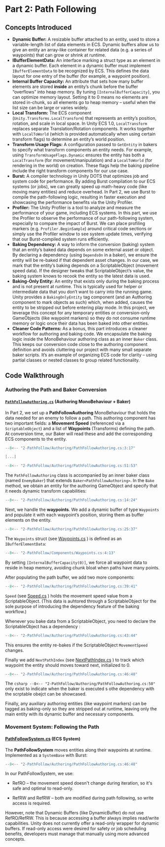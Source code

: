# Part 2: Path Following

## Concepts Introduced

* **Dynamic Buffer:** A resizable buffer attached to an entity, used to store a variable-length list of data elements in ECS. Dynamic buffers allow us to give an entity an array-like container for related data (e.g. a series of waypoints) that can grow or shrink at runtime.
* **IBufferElementData:** An interface marking a struct type as an element in a dynamic buffer. Each element in a dynamic buffer must implement `IBufferElementData` to be recognized by ECS. This defines the data layout for one entry of the buffer (for example, a waypoint position).
* **Internal Buffer Capacity:** An attribute that sets how many buffer elements are stored **inside** an entity’s chunk before the buffer “overflows” into heap memory. By tuning `[InternalBufferCapacity]`, you can optimize memory layout. Setting it to 0 means no elements are stored in-chunk, so all elements go to heap memory – useful when the list size can be large or varies widely.
* **Local Transform:** The ECS component (`Unity.Transforms.LocalTransform`) that represents an entity’s position, rotation, and scale in local space. In Unity ECS 1.0, `LocalTransform` replaces separate Translation/Rotation components. It works together with `LocalToWorld` (which is provided automatically when using certain transform flags) to determine an entity’s world position.
* **Transform Usage Flags:** A configuration passed to `GetEntity` in bakers to specify what transform components an entity needs. For example, using `TransformUsageFlags.Dynamic` ensures the entity has both a `LocalTransform` (for movement/manipulation) and a `LocalToWorld` (for rendering in the world) on creation. These flags help the baking pipeline include the right transform components for our use case.
* **Burst:** A compiler technology in Unity DOTS that optimizes job and system code for performance. By adding Burst compilation to our ECS systems (or jobs), we can greatly speed up math-heavy code (like moving many entities) and reduce overhead. In Part 2, we use Burst to compile the path-following logic, resulting in faster execution and showcasing the performance benefits via the Unity Profiler.
* **Profiler:** The Unity Profiler is a tool to analyze and measure the performance of your game, including ECS systems. In this part, we use the Profiler to observe the performance of our path-following system, especially to compare the impact of Burst. We can place profiling markers (e.g. `Profiler.BeginSample`) around critical code sections or simply use the Profiler window to see system update times, verifying that our Burst-compiled system runs efficiently.
* **Baking Dependency:** A way to inform the conversion (baking) system that an entity’s baked data depends on some external asset or object. By declaring a dependency (using `DependsOn` in a baker), we ensure the entity will be re-baked if that dependent asset changes. In our case, we mark that the entity’s baking depends on a ScriptableObject (movement speed data). If the designer tweaks that ScriptableObject’s value, the baking system knows to recook the entity so the latest data is used.
* **Baking-Only Entity:** An entity that exists only during the baking process and is not present at runtime. This is typically used for helper or intermediate data that you don’t want to carry into the running game. Unity provides a `BakingOnlyEntity` tag component (and an Authoring component to mark objects as such) which, when added, causes the entity to be stripped out before entering play mode. In this project, we leverage this concept for any temporary entities or conversion-only GameObjects (like waypoint markers) so they do not consume runtime memory or logic once their data has been baked into other entities.
* **Cleaner Code Patterns:** As a bonus, this part introduces a cleaner workflow for authoring and baking code. We encapsulate the baking logic inside the MonoBehaviour authoring class as an inner `Baker` class. This keeps our conversion code close to the authoring component definition and avoids cluttering our project with many small separate baker scripts. It’s an example of organizing ECS code for clarity – using partial classes or nested classes to group related functionality.

## Code Walkthrough

### Authoring the Path and Baker Conversion

#### [`PathFollowAuthoring.cs`](https://github.com/WaynGames/DOTS-Training/blob/main/2-PathFollow/Authoring/PathFollowAuthoring.cs) (Authoring MonoBehaviour + Baker)
In Part 2, we set up a **PathFollowAuthoring** MonoBehaviour that holds the data needed for an enemy to follow a path. This authoring component has two important fields: a **Movement Speed** (referenced via a `ScriptableObject`) and a list of **Waypoints** (Transforms) defining the path. At conversion time, our Baker will read these and add the corresponding ECS components to the entity.


```csharp
--8<-- "2-PathFollow/Authoring/PathFollowAuthoring.cs:3:17"

[...]

--8<-- "2-PathFollow/Authoring/PathFollowAuthoring.cs:51:53"
```
The `PathFollowAuthoring` class is accompanied by an inner baker class (named `EnemyBaker`) that extends `Baker<PathFollowAuthoring>`. In the `Bake` method, we obtain an entity for the authoring GameObject and specify that it needs dynamic transform capabilities:


```csharp
--8<-- "2-PathFollow/Authoring/PathFollowAuthoring.cs:14:24"
```

Next, we handle the **waypoints**. We add a dynamic buffer of type `Waypoints` and populate it with each waypoint’s position, storing them as buffer elements on the entity.

```csharp
--8<-- "2-PathFollow/Authoring/PathFollowAuthoring.cs:25:37"
```

The `Waypoints` struct (see [Waypoints.cs](https://github.com/WaynGames/DOTS-Training/blob/main/2-PathFollow/Components/Waypoints.cs) ) is defined as an `IBufferElementData`:

```csharp
--8<-- "2-PathFollow/Components/Waypoints.cs:4:13"
```


By setting `[InternalBufferCapacity(0)]`, we force all waypoint data to reside in heap memory, avoiding chunk bloat when paths have many points.

After populating the path buffer, we add two more components:

```csharp
--8<-- "2-PathFollow/Authoring/PathFollowAuthoring.cs:39:41"
```

`Speed` (see [Speed.cs](https://github.com/WaynGames/DOTS-Training/blob/main/2-PathFollow/Components/Speed.cs) ) holds the movement speed value from a ScriptableObject. (This data is auhtored through a ScriptableObject for the sole purpose of introducing the dependency feature of the baking workflow.)

Whenever you bake data from a ScriptableObject, you need to declare the ScriptableObject has a dependency :

```csharp
--8<-- "2-PathFollow/Authoring/PathFollowAuthoring.cs:43:44"
```

This ensures the entity re-bakes if the ScriptableObject `MovementSpeed` changes.

Finally we add `NextPathIndex` (see [NextPathIndex.cs](https://github.com/WaynGames/DOTS-Training/blob/main/2-PathFollow/Components/NextPathIndex.cs) ) to track which waypoint the entity should moves toward next, initialized to 0.

```csharp
--8<-- "2-PathFollow/Authoring/PathFollowAuthoring.cs:46:48"
```

The ```csharp --8<-- "2-PathFollow/Authoring/PathFollowAuthoring.cs:50"``` only exist to indicate when the baker is executed s othe dependency with the scrptable obejct can be showcased.


Finally, any auxiliary authoring entities (like waypoint markers) can be tagged as baking-only so they are stripped out at runtime, leaving only the main entity with its dynamic buffer and necessary components.



### Movement System: Following the Path


#### [PathFollowSystem.cs](https://github.com/WaynGames/DOTS-Training/blob/main/2-PathFollow/Systems/PathFollowSystem.cs) (ECS System)

The **PathFollowSystem** moves entities along their waypoints at runtime. Implemented as a `SystemBase` with Burst:

```csharp
--8<-- "2-PathFollow/Authoring/PathFollowAuthoring.cs:46:48"
```

In our PathFollowSystem, we use:

* RefRO<Speed> – the movement speed doesn't change during iteration, so it's safe and optimal to read-only.

* RefRW<LocalTransform> and RefRW<NextPathIndex> – both are modified during path following, so write access is required.

However, note that Dynamic Buffers (like DynamicBuffer<Waypoints>) do not use RefRO/RefRW. This is because accessing a buffer always implies read/write capabilities. Unity does not currently offer a read-only wrapper for dynamic buffers. If read-only access were desired for safety or job scheduling benefits, developers must manage that manually using more advanced concepts. 